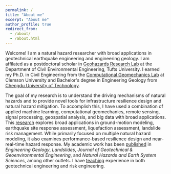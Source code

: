 ```yaml
---
permalink: /
title: "About me"
excerpt: "About me"
author_profile: true
redirect_from: 
  - /about/
  - /about.html
---
```


Welcome! I am a natural hazard researcher with broad applications in geotechnical earthquake engineering and engineering geology. I am affilated as a postdoctoral scholar in [Geohazards Research Lab](https://sites.tufts.edu/geohazards/) at the Department of Civil Environmental Engineering, Tufts University. I earned my Ph.D. in Civil Engineering from the [Computational Geomechanics Lab](https://cecas.clemson.edu/geomechanics/) at Clemson University and Bachelor's degree in Engineering Geology from [Chengdu University of Technology](http://www.sklgp.cdut.edu.cn). 

The goal of my research is to understand the driving mechanisms of natural hazards and to provide novel tools for infrastructure resilience design and natural hazard mitigation. To accomplish this, I have used a combination of applied machine learning, computational geomechanics, remote sensing, signal processing, geospatial analysis, and big data with broad applications. This [research](research) explores broad applications in ground-motion modeling, earthquake site response assessment, liquefaction assessment, landslide risk management. While primarily focused on multiple natural hazard modeling, it also examines performance-based resilience design and near-real-time hazard response. My academic work has been [published](publications) in *Engineering Geology*, *Landslides*, *Journal of Geotechnical & Geoenvironmental Engineering*, and *Natural Hazards and Earth System Sciences*, among other outlets. I have [teaching](teaching) experience in both geotechnical engineering and risk engineering.